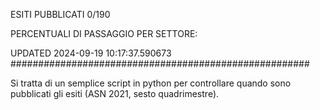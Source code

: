 ESITI PUBBLICATI 0/190 

PERCENTUALI DI PASSAGGIO PER SETTORE:

UPDATED 2024-09-19 10:17:37.590673
###################################################### 

Si tratta di un semplice script in python per controllare quando sono pubblicati gli esiti (ASN 2021, sesto quadrimestre).

